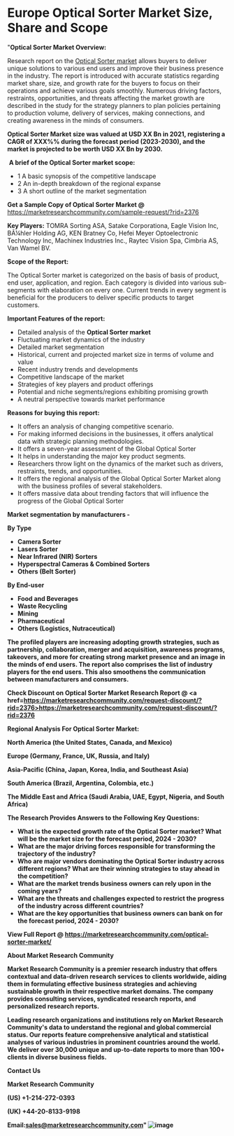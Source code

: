 # Europe Optical Sorter Market Size, Share and Scope
"<strong>Optical Sorter Market Overview:</strong>

Research report on the <a href=https://marketresearchcommunity.com/optical-sorter-market/>Optical Sorter market</a> allows buyers to deliver unique solutions to various end users and improve their business presence in the industry. The report is introduced with accurate statistics regarding market share, size, and growth rate for the buyers to focus on their operations and achieve various goals smoothly. Numerous driving factors, restraints, opportunities, and threats affecting the market growth are described in the study for the strategy planners to plan policies pertaining to production volume, delivery of services, making connections, and creating awareness in the minds of consumers.

<strong>Optical Sorter Market size was valued at USD XX Bn in 2021, registering a CAGR of XXX%% during the forecast period (2023-2030), and the market is projected to be worth USD XX Bn by 2030.</strong>

 <Strong>A brief of the Optical Sorter market scope:</Strong>
<ul>
 <li>1  A basic synopsis of the competitive landscape</li>
 <li>2  An in-depth breakdown of the regional expanse</li>
 <li>3  A short outline of the market segmentation</li>
</ul>
<strong>Get a Sample Copy of Optical Sorter Market @ </b></strong><a href=https://marketresearchcommunity.com/sample-request/?rid=2376><u>https://marketresearchcommunity.com/sample-request/?rid=2376</u></a>

<strong>Key Players:</strong> 
TOMRA Sorting ASA, Satake Corporationa, Eagle Vision Inc, BÃ¼hler Holding AG, KEN Bratney Co, Hefei Meyer Optoelectronic Technology Inc, Machinex Industries Inc., Raytec Vision Spa, Cimbria AS, Van Wamel BV.

<strong>Scope of the Report:</strong>

The Optical Sorter market is categorized on the basis of basis of product, end user, application, and region. Each category is divided into various sub-segments with elaboration on every one. Current trends in every segment is beneficial for the producers to deliver specific products to target customers.

<strong><b>Important Features of the report:</b></strong>
<ul>
  <li>Detailed analysis of the <strong><b>Optical Sorter </b></strong><strong><b>market</b></strong></li>
  <li>Fluctuating market dynamics of the industry</li>
  <li>Detailed market segmentation</li>
  <li>Historical, current and projected market size in terms of volume and value</li>
  <li>Recent industry trends and developments</li>
  <li>Competitive landscape of the market</li>
  <li>Strategies of key players and product offerings</li>
  <li>Potential and niche segments/regions exhibiting promising growth</li>
  <li>A neutral perspective towards market performance</li>
</ul>
<strong><b>Reasons for buying this report:</b></strong>
<ul>
  <li>It offers an analysis of changing competitive scenario.</li>
  <li>For making informed decisions in the businesses, it offers analytical data with strategic planning methodologies.</li>
  <li>It offers a seven-year assessment of the Global Optical Sorter</li>
  <li>It helps in understanding the major key product segments.</li>
  <li>Researchers throw light on the dynamics of the market such as drivers, restraints, trends, and opportunities.</li>
  <li>It offers the regional analysis of the Global Optical Sorter Market along with the business profiles of several stakeholders.</li>
  <li>It offers massive data about trending factors that will influence the progress of the Global Optical Sorter</li>
</ul>

<strong>Market segmentation by manufacturers -</strong>


<strong><strong>By Type</strong></h4>
<ul>
 	<li>Camera Sorter</li>
 	<li>Lasers Sorter</li>
 	<li>Near Infrared (NIR) Sorters</li>
 	<li>Hyperspectral Cameras &amp; Combined Sorters</li>
 	<li>Others (Belt Sorter)</li>
</ul>
<strong><strong>By End-user</strong></h4>
<ul>
 	<li>Food and Beverages</li>
 	<li>Waste Recycling</li>
 	<li>Mining</li>
 	<li>Pharmaceutical</li>
 	<li>Others (Logistics, Nutraceutical)</li>
</ul>

The profiled players are increasing adopting growth strategies, such as partnership, collaboration, merger and acquisition, awareness programs, takeovers, and more for creating strong market presence and an image in the minds of end users. The report also comprises the list of industry players for the end users. This also smoothens the communication between manufacturers and consumers.

<strong><b>Check Discount on Optical Sorter Market Research Report @ </b></strong><a href=https://marketresearchcommunity.com/request-discount/?rid=2376><u>https://marketresearchcommunity.com/request-discount/?rid=2376</u></a>

<strong>Regional Analysis For Optical Sorter Market:</strong>

<strong>North America</strong> (the United States, Canada, and Mexico)

<strong>Europe</strong> (Germany, France, UK, Russia, and Italy)

<strong>Asia-Pacific</strong> (China, Japan, Korea, India, and Southeast Asia)

<strong>South America</strong> (Brazil, Argentina, Colombia, etc.)

<strong>The Middle East and Africa</strong> (Saudi Arabia, UAE, Egypt, Nigeria, and South Africa)

<strong>The Research Provides Answers to the Following Key Questions:</strong>
<ul>
 	<li>What is the expected growth rate of the Optical Sorter market? What will be the market size for the forecast period, 2024 - 2030?</li>
 	<li>What are the major driving forces responsible for transforming the trajectory of the industry?</li>
 	<li>Who are major vendors dominating the Optical Sorter industry across different regions? What are their winning strategies to stay ahead in the competition?</li>
 	<li>What are the market trends business owners can rely upon in the coming years?</li>
 	<li>What are the threats and challenges expected to restrict the progress of the industry across different countries?</li>
 	<li>What are the key opportunities that business owners can bank on for the forecast period, 2024 - 2030?</li>
</ul>

<strong>View Full Report @</strong> <a href=https://marketresearchcommunity.com/optical-sorter-market/>https://marketresearchcommunity.com/optical-sorter-market/</a>

<strong>About Market Research Community</strong>

Market Research Community is a premier research industry that offers contextual and data-driven research services to clients worldwide, aiding them in formulating effective business strategies and achieving sustainable growth in their respective market domains. The company provides consulting services, syndicated research reports, and personalized research reports.

Leading research organizations and institutions rely on Market Research Community's data to understand the regional and global commercial status. Our reports feature comprehensive analytical and statistical analyses of various industries in prominent countries around the world. We deliver over 30,000 unique and up-to-date reports to more than 100+ clients in diverse business fields.

<strong>Contact Us</strong>

<strong>Market Research Community</strong>

(US) +1-214-272-0393

(UK) +44-20-8133-9198

<strong>Email:</strong>sales@marketresearchcommunity.com"
![image](https://github.com/radhad123/marketresearchreports/assets/158307692/d89fa270-39ce-422b-9a55-471b2135efe9)
